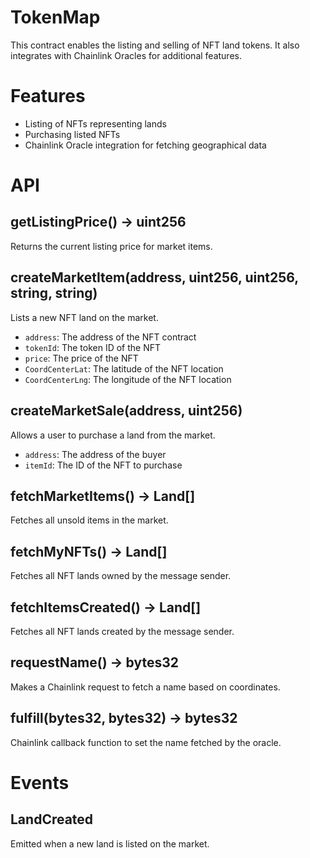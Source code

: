 # TokenMap

This contract enables the listing and selling of NFT land tokens. It also integrates with Chainlink Oracles for additional features.

# Features

* Listing of NFTs representing lands
* Purchasing listed NFTs
* Chainlink Oracle integration for fetching geographical data

# API

## getListingPrice() -> uint256

Returns the current listing price for market items.

## createMarketItem(address, uint256, uint256, string, string)

Lists a new NFT land on the market.

* `address`: The address of the NFT contract
* `tokenId`: The token ID of the NFT
* `price`: The price of the NFT
* `CoordCenterLat`: The latitude of the NFT location
* `CoordCenterLng`: The longitude of the NFT location

## createMarketSale(address, uint256)

Allows a user to purchase a land from the market.

* `address`: The address of the buyer
* `itemId`: The ID of the NFT to purchase

## fetchMarketItems() -> Land[]

Fetches all unsold items in the market.

## fetchMyNFTs() -> Land[]

Fetches all NFT lands owned by the message sender.

## fetchItemsCreated() -> Land[]

Fetches all NFT lands created by the message sender.

## requestName() -> bytes32

Makes a Chainlink request to fetch a name based on coordinates.

## fulfill(bytes32, bytes32) -> bytes32

Chainlink callback function to set the name fetched by the oracle.

# Events

## LandCreated

Emitted when a new land is listed on the market.
